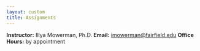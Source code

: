 ```yaml
---
layout: custom
title: Assignments
---
```


**Instructor:** Illya Mowerman, Ph.D.
**Email:** imowerman@fairfield.edu
**Office Hours:** by appointment